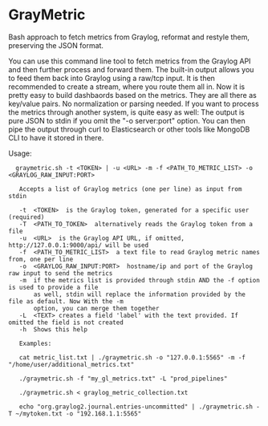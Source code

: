 # GrayMetric
Bash approach to fetch metrics from Graylog, reformat and restyle them, preserving the JSON format. 

You can use this command line tool to fetch metrics from the Graylog API and then further process and forward them.
The built-in output allows you to feed them back into Graylog using a raw/tcp input. It is then recommended to create
a stream, where you route them all in. Now it is pretty easy to build dashbaords based on the metrics. They are all
there as key/value pairs. No normalization or parsing needed. If you want to process the metrics through another system,
is quite easy as well: The output is pure JSON to stdin if you omit the "-o server:port" option. You can then pipe the
output through curl to Elasticsearch or other tools like MongoDB CLI to have it stored in there.


      
   Usage:
      
      graymetric.sh -t <TOKEN> | -u <URL> -m -f <PATH_TO_METRIC_LIST> -o <GRAYLOG_RAW_INPUT:PORT>

       Accepts a list of Graylog metrics (one per line) as input from stdin

       -t  <TOKEN>  is the Graylog token, generated for a specific user (required)
       -T  <PATH_TO_TOKEN>  alternatively reads the Graylog token from a file
       -u  <URL>  is the Graylog API URL, if omitted, http://127.0.0.1:9000/api/ will be used
       -f  <PATH_TO_METRIC_LIST>  a text file to read Graylog metric names from, one per line
       -o  <GRAYLOG_RAW_INPUT:PORT>  hostname/ip and port of the Graylog raw input to send the metrics
       -m  if the metrics list is provided through stdin AND the -f option is used to provide a file
           as well, stdin will replace the information provided by the file as default. Now With the -m
           option, you can merge them together
       -L  <TEXT> creates a field 'label' with the text provided. If omitted the field is not created
       -h  Shows this help

       Examples:

       cat metric_list.txt | ./graymetric.sh -o "127.0.0.1:5565" -m -f "/home/user/additional_metrics.txt"

       ./graymetric.sh -f "my_gl_metrics.txt" -L "prod_pipelines"

       ./graymetric.sh < graylog_metric_collection.txt

       echo "org.graylog2.journal.entries-uncommitted" | ./graymetric.sh -T ~/mytoken.txt -o "192.168.1.1:5565"
